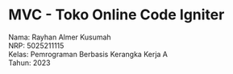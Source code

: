 # MVC - Toko Online Code Igniter

Nama: Rayhan Almer Kusumah  
NRP: 5025211115  
Kelas: Pemrograman Berbasis Kerangka Kerja A  
Tahun: 2023  

